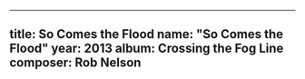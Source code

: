 
---
title: So Comes the Flood
name: "So Comes the Flood"
year:  2013
album: Crossing the Fog Line
composer: Rob Nelson
---
